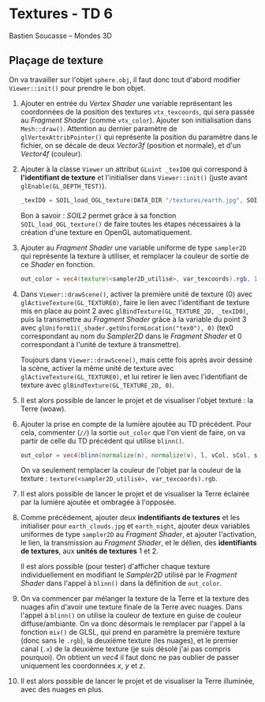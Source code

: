 # Textures - TD 6

Bastien Soucasse – Mondes 3D

## Plaçage de texture

On va travailler sur l'objet `sphere.obj`, il faut donc tout d'abord modifier `Viewer::init()` pour prendre le bon objet.

1. Ajouter en entrée du _Vertex Shader_ une variable représentant les coordonnées de la position des textures `vtx_texcoords`, qui sera passée au _Fragment Shader_ (comme `vtx_color`). Ajouter son initialisation dans `Mesh::draw()`. Attention au dernier paramètre de `glVertexAttribPointer()` qui représente la position du paramètre dans le fichier, on se décale de deux _Vector3f_ (position et normale), et d'un _Vector4f_ (couleur).

2. Ajouter à la classe `Viewer` un attribut `GLuint _texID0` qui correspond à **l'identifiant de texture** et l'initialiser dans `Viewer::init()` (juste avant `glEnable(GL_DEPTH_TEST)`).

    ```cpp
    _texID0 = SOIL_load_OGL_texture(DATA_DIR "/textures/earth.jpg", SOIL_LOAD_AUTO, SOIL_CREATE_NEW_ID, SOIL_FLAG_INVERT_Y | SOIL_FLAG_MIPMAPS);
    ```

    Bon à savoir : _SOIL2_ permet grâce à sa fonction `SOIL_load_OGL_texture()` de faire toutes les étapes nécessaires à la création d'une texture en OpenGL automatiquement.

3. Ajouter au _Fragment Shader_ une variable uniforme de type `sampler2D` qui représente la texture à utiliser, et remplacer la couleur de sortie de ce _Shader_ en fonction.

    ```glsl
    out_color = vec4(texture(<sampler2D_utilisé>, var_texcoords).rgb, 1);
    ```

4. Dans `Viewer::drawScene()`, activer la première unité de texture (0) avec `glActiveTexture(GL_TEXTURE0)`, faire le lien avec l'identifiant de texture mis en place au point 2 avec `glBindTexture(GL_TEXTURE_2D, _texID0)`, puis la transmettre au _Fragment Shader_ grâce à la variable du point 3 avec `glUniform1i(_shader.getUniformLocation("tex0"), 0)` (tex0 correspondant au nom du _Sampler2D_ dans le _Fragment Shader_ et 0 correspondant à l'unité de texture à transmettre).

    Toujours dans `Viewer::drawScene()`, mais cette fois après avoir dessiné la scène, activer la même unité de texture avec `glActiveTexture(GL_TEXTURE0)`, et lui retirer le lien avec l'identifiant de texture avec `glBindTexture(GL_TEXTURE_2D, 0)`.

5. Il est alors possible de lancer le projet et de visualiser l'objet texturé : la Terre (woaw).

6. Ajouter la prise en compte de la lumière ajoutée au TD précédent. Pour cela, commenter (`//`) la sortie `out_color` que l'on vient de faire, on va partir de celle du TD précédent qui utilise `blinn()`.

    ```glsl
    out_color = vec4(blinn(normalize(n), normalize(v), l, vCol, sCol, s), 1);
    ```

    On va seulement remplacer la couleur de l'objet par la couleur de la texture : `texture(<sampler2D_utilisé>, var_texcoords).rgb`.

7. Il est alors possible de lancer le projet et de visualiser la Terre éclairée par la lumière ajoutée et ombragée à l'opposée.

8. Comme précédement, ajouter deux **indentifiants de textures** et les initialiser pour `earth_clouds.jpg` et `earth_night`, ajouter deux variables uniformes de type `sampler2D` au _Fragment Shader_, et ajouter l'activation, le lien, la transmission au _Fragment Shader_, et le délien, des **identifiants de textures**, aux **unités de textures** 1 et 2.

    Il est alors possible (pour tester) d'afficher chaque texture individuellement en modifiant le _Sampler2D_ utilisé par le _Fragment Shader_ dans l'appel à `blinn()` dans la définition de `out_color`.

9. On va commencer par mélanger la texture de la Terre et la texture des nuages afin d'avoir une texture finale de la Terre avec nuages. Dans l'appel à `blinn()` on utilise la couleur de texture en guise de couleur diffuse/ambiante. On va donc désormais le remplacer par l'appel à la fonction `mix()` de GLSL, qui prend en paramètre la première texture (donc sans le `.rgb`), la deuxième texture (les nuages), et le premier canal (`.x`) de la deuxième texture (je suis désolé j'ai pas compris pourquoi). On obtient un _vec4_ il faut donc ne pas oublier de passer uniquement les coordonnées _x_, _y_ et _z_.

10. Il est alors possible de lancer le projet et de visualiser la Terre illuminée, avec des nuages en plus.
